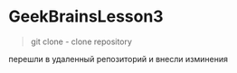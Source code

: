 # GeekBrainsLesson3

> git clone - clone repository

перешли в удаленный репозиторий и внесли изминения